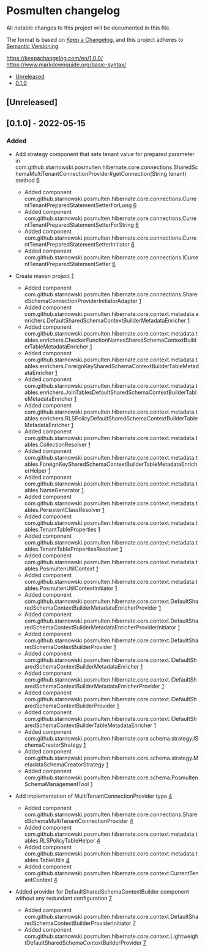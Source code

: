 # Posmulten changelog

All notable changes to this project will be documented in this file.

The format is based on [Keep a Changelog](https://keepachangelog.com/en/1.0.0/),
and this project adheres to [Semantic Versioning](https://semver.org/spec/v2.0.0.html).

https://keepachangelog.com/en/1.0.0/
https://www.markdownguide.org/basic-syntax/

* [Unreleased](#unreleased)
* [0.1.0](#010---2022-05-15)

## [Unreleased]


## [0.1.0] - 2022-05-15
### Added

- Add strategy component that sets tenant value for prepared parameter in 
    com.github.starnowski.posmulten.hibernate.core.connections.SharedSchemaMultiTenantConnectionProvider#getConnection(String tenant) 
    method [6](https://github.com/starnowski/posmulten-hibernate/issues/6)
    - Added component com.github.starnowski.posmulten.hibernate.core.connections.CurrentTenantPreparedStatementSetterForLong
      [6](https://github.com/starnowski/posmulten-hibernate/issues/6)
    - Added component com.github.starnowski.posmulten.hibernate.core.connections.CurrentTenantPreparedStatementSetterForString
      [6](https://github.com/starnowski/posmulten-hibernate/issues/6)
    - Added component com.github.starnowski.posmulten.hibernate.core.connections.CurrentTenantPreparedStatementSetterInitiator
      [6](https://github.com/starnowski/posmulten-hibernate/issues/6)
    - Added component com.github.starnowski.posmulten.hibernate.core.connections.ICurrentTenantPreparedStatementSetter
      [6](https://github.com/starnowski/posmulten-hibernate/issues/6)

- Create maven project [1](https://github.com/starnowski/posmulten-hibernate/issues/1)
    - Added component com.github.starnowski.posmulten.hibernate.core.connections.SharedSchemaConnectionProviderInitiatorAdapter
      [1](https://github.com/starnowski/posmulten-hibernate/issues/1)
    - Added component com.github.starnowski.posmulten.hibernate.core.context.metadata.enrichers.DefaultSharedSchemaContextBuilderMetadataEnricher
      [1](https://github.com/starnowski/posmulten-hibernate/issues/1)
    - Added component com.github.starnowski.posmulten.hibernate.core.context.metadata.tables.enrichers.CheckerFunctionNamesSharedSchemaContextBuilderTableMetadataEnricher
      [1](https://github.com/starnowski/posmulten-hibernate/issues/1)
    - Added component com.github.starnowski.posmulten.hibernate.core.context.metadata.tables.enrichers.ForeignKeySharedSchemaContextBuilderTableMetadataEnricher
      [1](https://github.com/starnowski/posmulten-hibernate/issues/1)
    - Added component com.github.starnowski.posmulten.hibernate.core.context.metadata.tables.enrichers.JoinTablesDefaultSharedSchemaContextBuilderTableMetadataEnricher
      [1](https://github.com/starnowski/posmulten-hibernate/issues/1)
    - Added component com.github.starnowski.posmulten.hibernate.core.context.metadata.tables.enrichers.RLSPolicyDefaultSharedSchemaContextBuilderTableMetadataEnricher
      [1](https://github.com/starnowski/posmulten-hibernate/issues/1)
    - Added component com.github.starnowski.posmulten.hibernate.core.context.metadata.tables.CollectionResolver
      [1](https://github.com/starnowski/posmulten-hibernate/issues/1)
    - Added component com.github.starnowski.posmulten.hibernate.core.context.metadata.tables.ForeignKeySharedSchemaContextBuilderTableMetadataEnricherHelper
      [1](https://github.com/starnowski/posmulten-hibernate/issues/1)
    - Added component com.github.starnowski.posmulten.hibernate.core.context.metadata.tables.NameGenerator
      [1](https://github.com/starnowski/posmulten-hibernate/issues/1)
    - Added component com.github.starnowski.posmulten.hibernate.core.context.metadata.tables.PersistentClassResolver
      [1](https://github.com/starnowski/posmulten-hibernate/issues/1)
    - Added component com.github.starnowski.posmulten.hibernate.core.context.metadata.tables.TenantTableProperties
      [1](https://github.com/starnowski/posmulten-hibernate/issues/1)
    - Added component com.github.starnowski.posmulten.hibernate.core.context.metadata.tables.TenantTablePropertiesResolver
      [1](https://github.com/starnowski/posmulten-hibernate/issues/1)
    - Added component com.github.starnowski.posmulten.hibernate.core.context.metadata.tables.PosmultenUtilContext
      [1](https://github.com/starnowski/posmulten-hibernate/issues/1) 
    - Added component com.github.starnowski.posmulten.hibernate.core.context.metadata.tables.PosmultenUtilContextInitiator
      [1](https://github.com/starnowski/posmulten-hibernate/issues/1)
    - Added component com.github.starnowski.posmulten.hibernate.core.context.DefaultSharedSchemaContextBuilderMetadataEnricherProvider
      [1](https://github.com/starnowski/posmulten-hibernate/issues/1)
    - Added component com.github.starnowski.posmulten.hibernate.core.context.DefaultSharedSchemaContextBuilderMetadataEnricherProviderInitiator
      [1](https://github.com/starnowski/posmulten-hibernate/issues/1)
    - Added component com.github.starnowski.posmulten.hibernate.core.context.DefaultSharedSchemaContextBuilderProvider
      [1](https://github.com/starnowski/posmulten-hibernate/issues/1)
    - Added component com.github.starnowski.posmulten.hibernate.core.context.IDefaultSharedSchemaContextBuilderMetadataEnricher
      [1](https://github.com/starnowski/posmulten-hibernate/issues/1)
    - Added component com.github.starnowski.posmulten.hibernate.core.context.IDefaultSharedSchemaContextBuilderMetadataEnricherProvider
      [1](https://github.com/starnowski/posmulten-hibernate/issues/1)
    - Added component com.github.starnowski.posmulten.hibernate.core.context.IDefaultSharedSchemaContextBuilderProvider
      [1](https://github.com/starnowski/posmulten-hibernate/issues/1)
    - Added component com.github.starnowski.posmulten.hibernate.core.context.IDefaultSharedSchemaContextBuilderTableMetadataEnricher
      [1](https://github.com/starnowski/posmulten-hibernate/issues/1)
    - Added component com.github.starnowski.posmulten.hibernate.core.schema.strategy.ISchemaCreatorStrategy
      [1](https://github.com/starnowski/posmulten-hibernate/issues/1)
    - Added component com.github.starnowski.posmulten.hibernate.core.schema.strategy.MetadataSchemaCreatorStrategy
      [1](https://github.com/starnowski/posmulten-hibernate/issues/1)
    - Added component com.github.starnowski.posmulten.hibernate.core.schema.PosmultenSchemaManagementTool
      [1](https://github.com/starnowski/posmulten-hibernate/issues/1)

- Add implementation of MultiTenantConnectionProvider type [4](https://github.com/starnowski/posmulten-hibernate/issues/4)
    - Added component com.github.starnowski.posmulten.hibernate.core.connections.SharedSchemaMultiTenantConnectionProvider
      [4](https://github.com/starnowski/posmulten-hibernate/issues/4)
    - Added component com.github.starnowski.posmulten.hibernate.core.context.metadata.tables.RLSPolicyTableHelper
      [4](https://github.com/starnowski/posmulten-hibernate/issues/4)
    - Added component com.github.starnowski.posmulten.hibernate.core.context.metadata.tables.TableUtils
      [4](https://github.com/starnowski/posmulten-hibernate/issues/4)
    - Added component com.github.starnowski.posmulten.hibernate.core.context.CurrentTenantContext
      [4](https://github.com/starnowski/posmulten-hibernate/issues/4)

- Added provider for DefaultSharedSchemaContextBuilder component without any redundant configuration 
  [7](https://github.com/starnowski/posmulten-hibernate/issues/7)
    - Added component com.github.starnowski.posmulten.hibernate.core.context.DefaultSharedSchemaContextBuilderProviderInitiator
      [7](https://github.com/starnowski/posmulten-hibernate/issues/7)
    - Added component com.github.starnowski.posmulten.hibernate.core.context.LightweightDefaultSharedSchemaContextBuilderProvider
      [7](https://github.com/starnowski/posmulten-hibernate/issues/7)